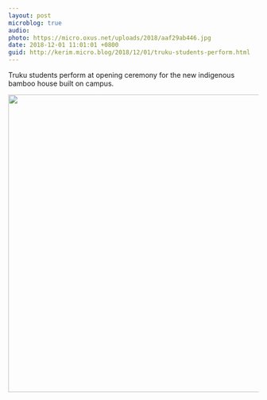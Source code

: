 ```yaml
---
layout: post
microblog: true
audio: 
photo: https://micro.oxus.net/uploads/2018/aaf29ab446.jpg
date: 2018-12-01 11:01:01 +0800
guid: http://kerim.micro.blog/2018/12/01/truku-students-perform.html
---
```

Truku students perform at opening ceremony for the new indigenous bamboo house built on campus.

<img src="https://micro.oxus.net/uploads/2018/aaf29ab446.jpg" width="600" height="600" />
